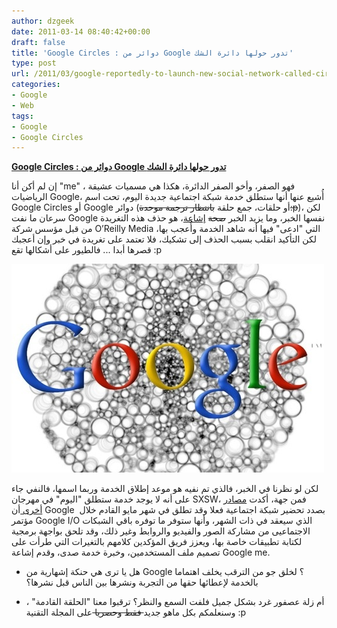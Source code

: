 ```yaml
---
author: dzgeek
date: 2011-03-14 08:40:42+00:00
draft: false
title: 'Google Circles : دوائر من Google تدور حولها دائرة الشك'
type: post
url: /2011/03/google-reportedly-to-launch-new-social-network-called-circles-likely-to-launch-in-may/
categories:
- Google
- Web
tags:
- Google
- Google Circles
---
```


**[Google Circles : دوائر من Google تدور حولها دائرة الشك](https://www.it-scoop.com/2011/03/google-reportedly-to-launch-new-social-network-called-circles-likely-to-launch-in-may)**


إن لم أكن أنا "me" ، فهو الصفر، وأخو الصفر الدائرة، هكذا هي مسميات عشيقة الرياضيات Google، أُشيع عنها أنها ستطلق خدمة شبكة اجتماعية جديدة اليوم، تحت اسم Google Circles أو Google دوائر (أو حلقات، جمع حلقة <del>بانتظار ترجمة موحدة:p</del>)، لكن سرعان ما نفت Google نفسها الخبر، وما يزيد الخبر <del>صحة</del> [إشاعة](http://www.readwriteweb.com/archives/google_to_launch_major_new_social_network_called_c.php)، هو حذف هذه التغريدة من قبل مؤسس شركة O’Reilly Media التي "ادعى" فيها أنه شاهد الخدمة وأُعجب بها، لكن التأكيد انقلب بسبب الحذف إلى تشكيك، فلا تعتمد على تغريدة في خبر وإن أعجبك قصرها أبدا ... فالطيور على أشكالها تقع :p


[![](19474bfairclesfinal.jpg)
](https://www.it-scoop.com/2011/03/google-reportedly-to-launch-new-social-network-called-circles-likely-to-launch-in-may)


لكن لو نظرنا في الخبر، فالذي تم نفيه هو موعد إطلاق الخدمة وربما اسمها، فالنفي جاء على أنه لا يوجد خدمة ستطلق "اليوم" في مهرجان SXSW، فمن جهة، أكدت [مصادر أخرى ](http://thenextweb.com/google/2011/03/13/google-reportedly-to-launch-new-social-network-called-circles-likely-to-launch-in-may/)أن Google  بصدد تحضير شبكة اجتماعية فعلا وقد تطلق في شهر مايو القادم خلال مؤتمر Google I/O الذي سيعقد في ذات الشهر، وأنها ستوفر ما توفره باقي الشبكات الاجتماعيى من مشاركة الصور والفيديو والروابط وغير ذلك، وقد تلحق بواجهة برمجية لكتابة تطبيقات خاصة بها، ويعزز فريق المؤكدين كلامهم بالتغيرات التي طرأت على تصميم ملف المستخدمين، وخبرة خدمة صدى، وقدم إشاعة Google me.



- هل يا ترى هي حنكة إشهارية من Google ؟ لخلق جو من الترقب يخلف اهتماما بالخدمة لإعطائها حقها من التجربة ونشرها بين الناس قبل نشرها؟

- أم زلة عصفور غرد بشكل جميل فلفت السمع والنظر؟
ترقبوا معنا "الحلقة القادمة" ، وسنعلمكم بكل ماهو جديد<del> فقط وحصريا </del>على المجلة التقنية :p
